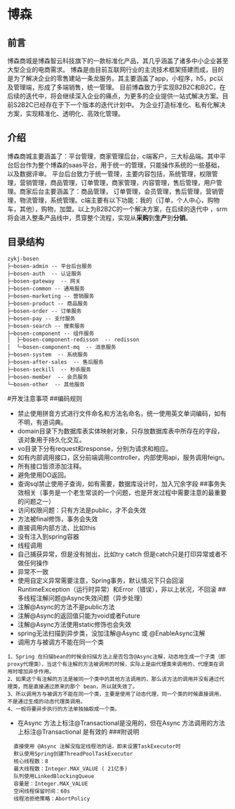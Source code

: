 # 博森

## 前言
博森商城是博森智云科技旗下的一款标准化产品，其几乎涵盖了诸多中小企业甚至大型企业的电商需求。
博森是由目前互联网行业的主流技术框架搭建而成，目的是为了解决企业的零售建站一条龙服务。其主要涵盖了app，小程序，h5，pc以及管理端，形成了多端销售，统一管理。
目前博森致力于实现B2B2C和B2C，在后续的迭代中，将会继续深入企业的痛点，为更多的企业提供一站式解决方案。目前S2B2C已经存在于下一个版本的迭代计划中。
为企业打造标准化、私有化解决方案，实现精准化、透明化、高效化管理。

## 介绍
博森商城主要涵盖了：平台管理，商家管理后台，c端客户，三大标品端。其中平台后台作为整个博森的saas平台，用于统一的管理，只能操作系统的一些基础，以及数据评审。
平台后台致力于统一管理，主要内容包括，系统管理，权限管理，营销管理，商品管理，订单管理，商家管理，内容管理，售后管理，用户管理。商家后台主要涵盖了：商品管理，
订单管理，会员管理，售后管理，营销管理，物流管理，系统管理。c端主要有以下功能：我的（订单，个人中心，购物车，其他），购物，加盟。以上为B2B2C的一个解决方案，在后续的迭代中
，srm将会进入整条产品线中，贯穿整个流程，实现从**采购**到**生产**到**分销**。

## 目录结构

```
zykj-bosen
├─bosen-admin -- 平台后台服务
├─bosen-auth  -- 认证服务
├─bosen-gateway  -- 网关
├─bosen-common -- 通用服务
├─bosen-marketing -- 营销服务
├─bosen-product -- 商品服务
├─bosen-order -- 订单服务
├─bosen-pay -- 支付服务
├─bosen-search -- 搜索服务
├─bosen-component -- 组件服务
│  ├─bosen-component-redisson  -- redisson
│  └─bosen-component-mq  -- 消息服务
├─bosen-system  -- 系统服务
├─bosen-after-sales  -- 售后服务
├─bosen-seckill  -- 秒杀服务
├─bosen-member  -- 会员服务
└─bosen-other  -- 其他服务
```

[//]: # (/*)

[//]: # (* Copyright &#40;c&#41; 江西博森智云科技有限公司 All rights reserved.)

[//]: # (* 未经允许，不可做商业用途！)

[//]: # (* 版权所有，侵权必究！)

[//]: # (*/)


#开发注意事项
##编码规则
* 禁止使用拼音方式进行文件命名和方法名命名，统一使用英文单词编码，如有不明，有道词典。
* domain目录下为数据库表实体映射对象，只存放数据库表中所存在的字段，该对象用于持久化交互。
* vo目录下分有request和response，分别为请求和相应。
* 如有内部调用接口，区分前端调用controller，内部使用api，服务调用feign。
* 所有接口皆须添加注释。
* 避免使用DO返回。
* 查询sql禁止使用子查询，如有需要，数据库设计时，加入冗余字段
##事务失效相关（事务是一个老生常谈的一个问题，也是开发过程中需要注意的最重要的问题之一）
* 访问权限问题：只有方法是public，才不会失效
* 方法被final修饰，事务会失效
* 直接调用内部方法，比如this
* 没有注入到spring容器
* 线程调用
* 自己捕获异常，但是没有抛出，比如try catch 但是catch只是打印异常或者不做任何操作
* 异常不一致
* 使用自定义异常需要注意，Spring事务，默认情况下只会回滚RuntimeException（运行时异常）和Error（错误），非以上状况，不回滚
##多线程注解问题@Async失效问题（异步处理）
* 注解@Async的方法不是public方法
* 注解@Async的返回值只能为void或者Future
* 注解@Async方法使用static修饰也会失效
* spring无法扫描到异步类，没加注解@Async  或 @EnableAsync注解
* 调用方与被调方不能在同一个类
```aidl
1、Spring 在扫描bean的时候会扫描方法上是否包含@Async注解，动态地生成一个子类（即proxy代理类），当这个有注解的方法被调用的时候，实际上是由代理类来调用的，代理类在调用时增加异步作用。
2、如果这个有注解的方法是被同一个类中的其他方法调用的，那么该方法的调用并没有通过代理类，而是直接通过原来的那个 bean，所以就失效了。
3、所以调用方与被调方不能在同一个类，主要是使用了动态代理，同一个类的时候直接调用，不是通过生成的动态代理类调用。
4、一般将要异步执行的方法单独抽取成一个类。
```
* 在Async 方法上标注@Transactional是没用的，但在Async 方法调用的方法上标注@Transactional 是有效的
###附说明
```aidl
  直接使用 @Async 注解没指定线程池的话，即未设置TaskExecutor时
  默认使用Spring创建ThreadPoolTaskExecutor
  核心线程数：8
  最大线程数：Integer.MAX_VALUE ( 21亿多)
  队列使用LinkedBlockingQueue
  容量是：Integer.MAX_VALUE
  空闲线程保留时间：60s
  线程池拒绝策略：AbortPolicy
```
  